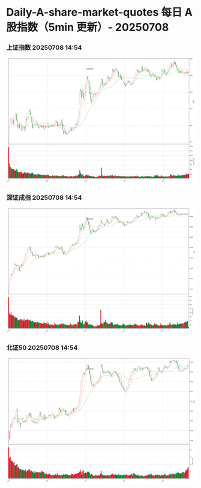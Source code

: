 
# Daily-A-share-market-quotes 每日 A 股指数（5min 更新）- 20250708

### 上证指数 20250708 14:54
![](./fig/2025/7/20250708-sh000001.png)

### 深证成指 20250708 14:54
![](./fig/2025/7/20250708-sz399001.png)

### 北证50 20250708 14:54
![](./fig/2025/7/20250708-bj899050.png)
